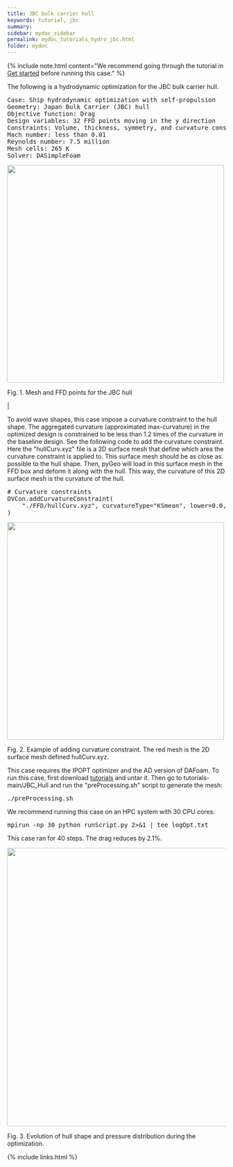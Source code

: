 ```yaml
---
title: JBC bulk carrier hull
keywords: tutorial, jbc
summary: 
sidebar: mydoc_sidebar
permalink: mydoc_tutorials_hydro_jbc.html
folder: mydoc
---
```


{% include note.html content="We recommend going through the tutorial in [Get started](mydoc_get_started_download_docker.html) before running this case." %}

The following is a hydrodynamic optimization for the JBC bulk carrier hull.

<pre>
Case: Ship hydrodynamic optimization with self-propulsion
Geometry: Japan Bulk Carrier (JBC) hull
Objective function: Drag
Design variables: 32 FFD points moving in the y direction
Constraints: Volume, thickness, symmetry, and curvature constraints (total number: 83)
Mach number: less than 0.01
Reynolds number: 7.5 million
Mesh cells: 265 K
Solver: DASimpleFoam
</pre>

<img src="{{ site.url }}{{ site.baseurl }}/images/tutorials/JBC_FFD.png" width="500" />

Fig. 1. Mesh and FFD points for the JBC hull

|

To avoid wave shapes, this case impose a curvature constraint to the hull shape. The aggregated curvature (approximated max-curvature) in the optimized design is constrained to be less than 1.2 times of the curvature in the baseline design. See the following code to add the curvature constraint. Here the "hullCurv.xyz" file is a 2D surface mesh that define which area the curvature constraint is applied to. This surface mesh should be as close as possible to the hull shape. Then, pyGeo will load in this surface mesh in the FFD box and deform it along with the hull. This way, the curvature of this 2D surface mesh is the curvature of the hull.

<pre>
# Curvature constraints
DVCon.addCurvatureConstraint(
    "./FFD/hullCurv.xyz", curvatureType="KSmean", lower=0.0, upper=1.21, addToPyOpt=True, scaled=True
)
</pre>

<img src="{{ site.url }}{{ site.baseurl }}/images/tutorials/JBC_curvature.png" width="500" />

Fig. 2. Example of adding curvature constraint. The red mesh is the 2D surface mesh defined hullCurv.xyz.

This case requires the IPOPT optimizer and the AD version of DAFoam. To run this case, first download [tutorials](https://github.com/DAFoam/tutorials/archive/main.tar.gz) and untar it. Then go to tutorials-main/JBC_Hull and run the "preProcessing.sh" script to generate the mesh:

<pre>
./preProcessing.sh
</pre>

We recommend running this case on an HPC system with 30 CPU cores:

<pre>
mpirun -np 30 python runScript.py 2>&1 | tee logOpt.txt
</pre>

This case ran for 40 steps. The drag reduces by 2.1%. 

<img src="{{ site.url }}{{ site.baseurl }}/images/tutorials/JBC_movie.gif" width="640" />

Fig. 3. Evolution of hull shape and pressure distribution during the optimization.

{% include links.html %}
